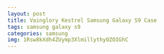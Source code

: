 ```yaml
---
layout: post
title: Vainglory Kestrel Samsung Galaxy S9 Case
tags: samsung galaxy s9
categories: samsung
img: 1Rsw8kXdh4ZUymp3XlmillythyOZOIGhC
---
```

